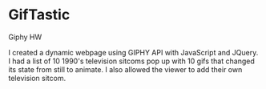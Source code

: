 # GifTastic
Giphy HW

I created a dynamic webpage using GIPHY API with JavaScript and JQuery.  I had a list of 10 1990's television sitcoms pop up with 10 gifs that changed its state from still to animate. I also allowed the viewer to add their own television sitcom.
